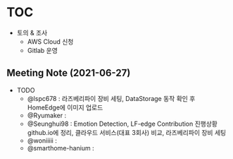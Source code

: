 # [TOC](https://github.com/Eye-Remocon/MeetingNote/issues/21)
- 토의 & 조사
  - AWS Cloud 신청
  - Gitlab 운영 

## Meeting Note (2021-06-27)
- TODO
  - @lspc678 : 라즈베리파이 장비 세팅, DataStorage 동작 확인 후 HomeEdge에 이미지 업로드
  - @Ryumaker : 
  - @Seunghui98 : Emotion Detection, LF-edge Contribution 진행상황 github.io에 정리, 클라우드 서비스(대표 3회사) 비교, 라즈베리파이 장비 세팅
  - @woniiiii : 
  - @smarthome-hanium : 
